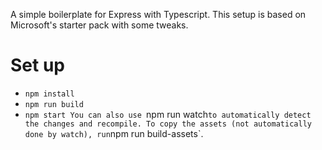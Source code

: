 A simple boilerplate for Express with Typescript. This setup is based on Microsoft's starter pack with some tweaks.

# Set up
- `npm install`
- `npm run build`
- `npm start
You can also use `npm run watch` to automatically detect the changes and recompile.
To copy the assets (not automatically done by watch), run `npm run build-assets`.
